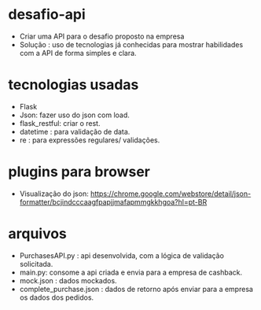 # desafio-api

- Criar uma API para o desafio proposto na empresa
- Solução : uso de tecnologias já conhecidas para mostrar habilidades com a API de forma simples e clara.


# tecnologias usadas
- Flask
- Json: fazer uso do json com load.
- flask_restful: criar o rest.
- datetime : para validação de data. 
- re : para expressões regulares/ validações.

# plugins para browser
- Visualização do json: https://chrome.google.com/webstore/detail/json-formatter/bcjindcccaagfpapjjmafapmmgkkhgoa?hl=pt-BR

# arquivos
- PurchasesAPI.py : api desenvolvida, com a lógica de validação solicitada.
- main.py: consome a api criada e envia para a empresa de cashback.
- mock.json : dados mockados.
- complete_purchase.json : dados de retorno após enviar para a empresa os dados dos pedidos.
